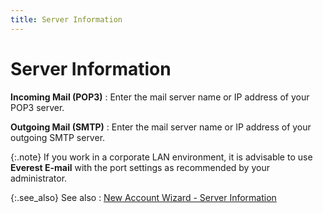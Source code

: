 ```yaml
---
title: Server Information
---
```


# Server Information


**Incoming Mail (POP3)**
: Enter the mail server name or IP  address of your POP3 server.


**Outgoing Mail (SMTP)**
: Enter the mail server name or IP  address of your outgoing SMTP  server.


{:.note}
If you work in a corporate LAN environment,  it is advisable to use **Everest E-mail**  with the port settings as recommended by your administrator.


{:.see_also}
See also
: [New  Account Wizard - Server Information]({{site.eml_baseurl}}/misc/new_account_wizard_server_information.html)
